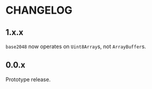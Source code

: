 # CHANGELOG

## 1.x.x

`base2048` now operates on `Uint8Array`s, not `ArrayBuffer`s.

## 0.0.x

Prototype release.
